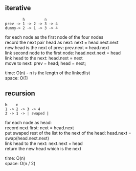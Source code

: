 ## iterative

			h         n
	prev -> 1 -> 2 -> 3 -> 4
	dummy-> 2 -> 1 -> 3 -> 4

for each node as the first node of the four nodes<br>
record the next pair head as next: next = head.next.next<br>
new head is the next of prev: prev.next = head.next<br>
link second node to the first node: head.next.next = head<br>
link head to the next: head.next = next<br>
move to next: prev = head; head = next;

time: O(n) - n is the length of the linkedlist<br>
space: O(1)
## recursion

	h    n
	1 -> 2 -> 3 -> 4
	2 -> 1 -> | swaped |

for each node as head:<br>
record next first: next = head.next<br>
put swaped rest of the list to the next of the head: head.next = swap(head.next.next)<br>
link head to the next: next.next = head<br>
return the new head which is the next

time: O(n)<br>
space: O(n / 2)

